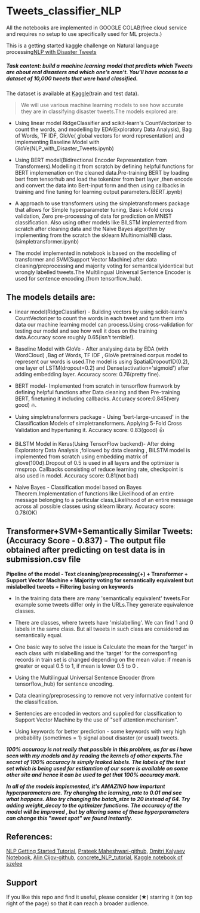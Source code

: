 # Tweets_classifier_NLP

All the notebooks are implemented in GOOGLE COLAB(free cloud service and requires no setup to use specifically used for ML projects.)                

This is a getting started kaggle challenge on Natural language processing[NLP with Disaster Tweets](https://www.kaggle.com/c/nlp-getting-started/notebooks?sortBy=voteCount&group=everyone&pageSize=20&competitionId=17777)

##### Task content: build a machine learning model that predicts which Tweets are about real disasters and which one’s aren’t. You’ll have access to a dataset of 10,000 tweets that were hand classified.

The dataset is available at [Kaggle](https://www.kaggle.com/c/nlp-getting-started/data)(train and test data).

> We will use various machine learning models to see how accurate they are in classifying disaster tweets.The models explored are:

* Using linear model RidgeClassifier and scikit-learn's CountVectorizer to count the words, and modelling by  EDA(Exploratory Data Analysis), Bag of Words, TF IDF, GloVe( global vectors for word representation) and implementing Baseline Model with GloVe(NLP_with_Disaster_Tweets.ipynb)

* Using BERT model(Bidirectional Encoder Representation from Transformers).Modelling it from scratch by defining helpful functions for BERT implemenation on the cleaned data.Pre-training BERT by loading  bert from tensorhub and load the tokenizer from bert layer ,then  encode and convert the data into Bert-input form and then using callbacks in training and fine tuning for learning output parameters.(BERT.ipynb)

* A approach to use transformers using the simpletransformers package that allows for Simple hyperparameter tuning, Basic k-fold cross validation, Zero pre-processing of data for prediction on MNIST classification. Also using other models like BILSTM implemented from scratch after cleaning data and the Naive Bayes algorithm by implementing from the scratch the sklearn MultinomialNB class.(simpletransformer.ipynb)

* The model implemented in notebook is based on the modelling of transformer and SVM(Support Vector Machine) after data cleaning/preprocessing  and majority voting for semanticallyidentical but wrongly labelled tweets.The Multilingual Universal Sentence Encoder is used for sentence encoding.(from tensorflow_hub).


## The models details are:

* linear model(RidgeClassifier) - Building vectors by using scikit-learn's CountVectorizer to count the words in each tweet and turn them into data our machine learning model can process.Using cross-validation for testing  our model and see how well it does on the training data.Accuracy score roughly 0.65(isn't terrible!).

* Baseline Model with GloVe - After analysing data by EDA (with WordCloud) ,Bag of Words, TF IDF , GloVe pretrained corpus model to represent our words is used.The model is using SpatialDropout1D(0.2), one layer of LSTM(dropout=0.2) and Dense(activation='sigmoid') after adding embedding layer. Accuracy score: 0.76(pretty fine).

* BERT model- Implemented from scratch in tensorflow framwork by defining helpful functions after Data cleaning and then Pre-training BERT, finetuning it including callbacks. Accuracy score:0.845(very good) :fire:.

* Using  simpletransformers package - Using 'bert-large-uncased' in the Classification Models of simpletransformers. Applying 5-Fold Cross Validation and hypertuning it.
Accuracy score: 0.83(good) :+1:

* BiLSTM Model in Keras(Using TensorFlow backend)- After doing Exploratory Data Analysis ,followed by data cleaning , BiLSTM model is implemented from scratch using embedding matrix of glove(100d).Dropout of 0.5 is used in all layers and the optimizer is rmsprop. Callbacks consisting of reduce learning rate, checkpoint is also used in model.
Accuracy score: 0.81(not bad)

* Naive Bayes - Classification model based on Bayes Theorem.Implementation of functions like Likelihood of an entire message belonging to a particular class,Likelihood of an entire message across all possible classes using sklearn library. Accuracy score: 0.78(OK)

## Transformer+SVM+Semantically Similar Tweets:(Accuracy Score - 0.837) - The output file obtained after predicting on test data is in submission.csv file


**Pipeline of the model - Text cleaning/preprocessing(+) + Transformer + Support Vector Machine + Majority voting for semantically equivalent but mislabelled tweets + Filtering basing on keywords**

* In the training data there are many 'semantically equivalent' tweets.For example some tweets differ only in the URLs.They generate equivalence classes.

* There are classes, where tweets have 'mislabelling'. We can find 1 and 0 labels in the same class. But all tweets in such class are considered as semantically equal.

* One basic way to solve the issue is Calculate the mean for the 'target' in each class with mislabelling and the 'target' for the corresponfing records in train set is changed depending on the mean value: if mean is greater or equal 0.5 to 1, if mean is lower 0.5 to 0 .

* Using the Multilingual Universal Sentence Encoder (from tensorflow_hub) for sentence encoding. 

* Data cleaning/preprosessing to remove not very informative content for the classification.

* Sentencies are encoded in vectors and supplied for classification to Support Vector Machine by the use of "self attention mechanism".

* Using keywords for better prediction - some keywords with very high probability (sometimes = 1) signal about disaster (or usual) tweets. 

***100% accuracy is not really that possible in this problem, as far as i have seen with my models and by reading the kernels of other experts.The secret of 100% accuracy is 
simply leaked labels. The labels of the test set which is being used for estiamtion of our score is available on some other site and hence it can be used to get that 100% accuracy mark.***

***In all of the models implemented, it's AMAZING how important hyperparameters are. Try changing the learning_rate to 0.01 and see what happens. Also try changing the batch_size to 20 instead of 64. Try adding weight_decay to the optimizer functions. The accuracy of the model will be improved , but by altering some of these hyperparameters can change this "sweet spot" we found instantly.***

## References:
[NLP Getting Started Tutorial](https://www.kaggle.com/philculliton/nlp-getting-started-tutorial), 
[Prateek Maheshwari-github](https://www.kaggle.com/friskycodeur/nlp-with-disaster-tweets-bert-explained), 
[Dmitri Kalyaev Notebook](https://www.kaggle.com/dmitri9149/transformer-svm-semantically-identical-tweets), 
[Alin Cijov-github](https://www.kaggle.com/alincijov/naive-bayes-from-scratch-for-beginners/comments), 
[concrete_NLP_tutorial](https://github.com/hundredblocks/concrete_NLP_tutorial/blob/master/NLP_notebook.ipynb), 
[Kaggle notebook of szelee](https://www.kaggle.com/szelee/simpletransformers-hyperparam-tuning-k-fold-cv) 


## Support 

If you like this repo and find it useful, please consider (★) starring it (on top right of the page) so that it can reach a broader audience.
